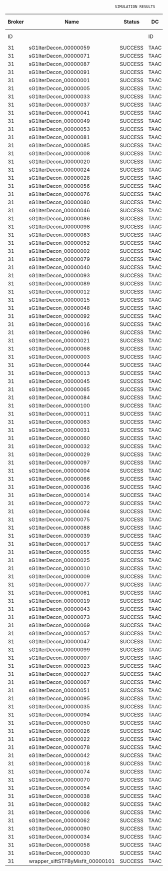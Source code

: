 

                                                     SIMULATION RESULTS

|Broker|         Name         | Status|  DC  |Host|Host PEs |VM|   VM PEs|   VM MIPS|ActivityLen|StartTime|FinishTime|ExecTime
|------|----------------------|-------|------|----|---------|--|---------|----------|-----------|---------|----------|--------
|    ID|                      |       |    ID|  ID|CPU cores|ID|CPU cores|        MI|         MI|  Seconds|   Seconds| Seconds
|    31| sG1IterDecon_00000059|SUCCESS|  TAAC|   0|       12|126|        2|    1000.0|      56150|  36330.1|   37038.3|   708.3
|    31| sG1IterDecon_00000071|SUCCESS|  TAAC|   0|       12|126|        2|    1000.0|      56150|  36330.1|   37038.3|   708.3
|    31| sG1IterDecon_00000087|SUCCESS|  TAAC|   0|       12|126|        2|    1000.0|      56150|  36330.1|   37038.3|   708.3
|    31| sG1IterDecon_00000091|SUCCESS|  TAAC|   0|       12|126|        2|    1000.0|      56150|  36330.1|   37038.3|   708.3
|    31| sG1IterDecon_00000001|SUCCESS|  TAAC|   1|       12|124|        2|    1000.0|      56150|  36330.1|   37038.3|   708.3
|    31| sG1IterDecon_00000005|SUCCESS|  TAAC|   1|       12|124|        2|    1000.0|      56150|  36330.1|   37038.3|   708.3
|    31| sG1IterDecon_00000033|SUCCESS|  TAAC|   1|       12|124|        2|    1000.0|      56150|  36330.1|   37038.3|   708.3
|    31| sG1IterDecon_00000037|SUCCESS|  TAAC|   1|       12|124|        2|    1000.0|      56150|  36330.1|   37038.3|   708.3
|    31| sG1IterDecon_00000041|SUCCESS|  TAAC|   1|       12|124|        2|    1000.0|      56150|  36330.1|   37038.3|   708.3
|    31| sG1IterDecon_00000049|SUCCESS|  TAAC|   1|       12|124|        2|    1000.0|      56150|  36330.1|   37038.3|   708.3
|    31| sG1IterDecon_00000053|SUCCESS|  TAAC|   1|       12|124|        2|    1000.0|      56150|  36330.1|   37038.3|   708.3
|    31| sG1IterDecon_00000081|SUCCESS|  TAAC|   1|       12|124|        2|    1000.0|      56150|  36330.1|   37038.3|   708.3
|    31| sG1IterDecon_00000085|SUCCESS|  TAAC|   1|       12|124|        2|    1000.0|      56150|  36330.1|   37038.3|   708.3
|    31| sG1IterDecon_00000008|SUCCESS|  TAAC|   1|       12|127|        2|    1000.0|      56150|  36330.1|   37038.3|   708.3
|    31| sG1IterDecon_00000020|SUCCESS|  TAAC|   1|       12|127|        2|    1000.0|      56150|  36330.1|   37038.3|   708.3
|    31| sG1IterDecon_00000024|SUCCESS|  TAAC|   1|       12|127|        2|    1000.0|      56150|  36330.1|   37038.3|   708.3
|    31| sG1IterDecon_00000028|SUCCESS|  TAAC|   1|       12|127|        2|    1000.0|      56150|  36330.1|   37038.3|   708.3
|    31| sG1IterDecon_00000056|SUCCESS|  TAAC|   1|       12|127|        2|    1000.0|      56150|  36330.1|   37038.3|   708.3
|    31| sG1IterDecon_00000076|SUCCESS|  TAAC|   1|       12|127|        2|    1000.0|      56150|  36330.1|   37038.3|   708.3
|    31| sG1IterDecon_00000080|SUCCESS|  TAAC|   1|       12|127|        2|    1000.0|      56150|  36330.1|   37038.3|   708.3
|    31| sG1IterDecon_00000046|SUCCESS|  TAAC|   2|       12|125|        2|    1000.0|      56150|  36330.1|   37038.3|   708.3
|    31| sG1IterDecon_00000086|SUCCESS|  TAAC|   2|       12|125|        2|    1000.0|      56150|  36330.1|   37038.3|   708.3
|    31| sG1IterDecon_00000098|SUCCESS|  TAAC|   2|       12|125|        2|    1000.0|      56150|  36330.1|   37038.3|   708.3
|    31| sG1IterDecon_00000083|SUCCESS|  TAAC|   0|       12|126|        2|    1000.0|      59381|  36330.1|   37072.5|   742.4
|    31| sG1IterDecon_00000052|SUCCESS|  TAAC|   1|       12|127|        2|    1000.0|      61375|  36330.1|   37085.6|   755.5
|    31| sG1IterDecon_00000002|SUCCESS|  TAAC|   2|       12|125|        2|    1000.0|      60450|  36330.1|   37086.3|   756.2
|    31| sG1IterDecon_00000079|SUCCESS|  TAAC|   0|       12|126|        2|    1000.0|      83667|  36330.1|   37315.4|   985.3
|    31| sG1IterDecon_00000040|SUCCESS|  TAAC|   1|       12|127|        2|    1000.0|      91200|  36330.1|   37340.6|  1010.5
|    31| sG1IterDecon_00000093|SUCCESS|  TAAC|   1|       12|124|        2|    1000.0|      96311|  36330.1|   37359.9|  1029.8
|    31| sG1IterDecon_00000089|SUCCESS|  TAAC|   1|       12|124|        2|    1000.0|     115702|  36330.1|   37505.8|  1175.7
|    31| sG1IterDecon_00000012|SUCCESS|  TAAC|   1|       12|127|        2|    1000.0|     117306|  36330.1|   37549.5|  1219.4
|    31| sG1IterDecon_00000015|SUCCESS|  TAAC|   0|       12|126|        2|    1000.0|     115126|  36330.1|   37615.2|  1285.1
|    31| sG1IterDecon_00000048|SUCCESS|  TAAC|   1|       12|127|        2|    1000.0|     131219|  36330.1|   37654.3|  1324.2
|    31| sG1IterDecon_00000092|SUCCESS|  TAAC|   1|       12|127|        2|    1000.0|     135995|  36330.1|   37687.9|  1357.8
|    31| sG1IterDecon_00000016|SUCCESS|  TAAC|   1|       12|127|        2|    1000.0|     144034|  36330.1|   37740.5|  1410.4
|    31| sG1IterDecon_00000096|SUCCESS|  TAAC|   1|       12|127|        2|    1000.0|     146964|  36330.1|   37758.2|  1428.1
|    31| sG1IterDecon_00000021|SUCCESS|  TAAC|   1|       12|124|        2|    1000.0|     156382|  36330.1|   37792.4|  1462.3
|    31| sG1IterDecon_00000068|SUCCESS|  TAAC|   1|       12|127|        2|    1000.0|     162933|  36330.1|   37846.4|  1516.3
|    31| sG1IterDecon_00000003|SUCCESS|  TAAC|   0|       12|126|        2|    1000.0|     143490|  36330.1|   37870.9|  1540.8
|    31| sG1IterDecon_00000044|SUCCESS|  TAAC|   1|       12|127|        2|    1000.0|     168756|  36330.1|   37875.5|  1545.4
|    31| sG1IterDecon_00000013|SUCCESS|  TAAC|   1|       12|124|        2|    1000.0|     173487|  36330.1|   37904.3|  1574.2
|    31| sG1IterDecon_00000045|SUCCESS|  TAAC|   1|       12|124|        2|    1000.0|     193935|  36330.1|   38027.6|  1697.5
|    31| sG1IterDecon_00000065|SUCCESS|  TAAC|   1|       12|124|        2|    1000.0|     195345|  36330.1|   38035.4|  1705.3
|    31| sG1IterDecon_00000084|SUCCESS|  TAAC|   1|       12|127|        2|    1000.0|     231134|  36330.1|   38156.6|  1826.5
|    31| sG1IterDecon_00000100|SUCCESS|  TAAC|   1|       12|127|        2|    1000.0|     237950|  36330.1|   38183.9|  1853.8
|    31| sG1IterDecon_00000011|SUCCESS|  TAAC|   0|       12|126|        2|    1000.0|     182930|  36330.1|   38208.4|  1878.3
|    31| sG1IterDecon_00000063|SUCCESS|  TAAC|   0|       12|126|        2|    1000.0|     188230|  36330.1|   38250.7|  1920.6
|    31| sG1IterDecon_00000031|SUCCESS|  TAAC|   0|       12|126|        2|    1000.0|     190673|  36330.1|   38269.2|  1939.1
|    31| sG1IterDecon_00000060|SUCCESS|  TAAC|   1|       12|127|        2|    1000.0|     265578|  36330.1|   38281.0|  1950.9
|    31| sG1IterDecon_00000032|SUCCESS|  TAAC|   1|       12|127|        2|    1000.0|     270491|  36330.1|   38295.7|  1965.6
|    31| sG1IterDecon_00000029|SUCCESS|  TAAC|   1|       12|124|        2|    1000.0|     252025|  36330.1|   38318.9|  1988.8
|    31| sG1IterDecon_00000097|SUCCESS|  TAAC|   1|       12|124|        2|    1000.0|     274532|  36330.1|   38420.3|  2090.2
|    31| sG1IterDecon_00000004|SUCCESS|  TAAC|   1|       12|127|        2|    1000.0|     334964|  36330.1|   38456.9|  2126.8
|    31| sG1IterDecon_00000066|SUCCESS|  TAAC|   2|       12|125|        2|    1000.0|     190704|  36330.1|   38458.4|  2128.3
|    31| sG1IterDecon_00000036|SUCCESS|  TAAC|   1|       12|127|        2|    1000.0|     337139|  36330.1|   38461.3|  2131.2
|    31| sG1IterDecon_00000014|SUCCESS|  TAAC|   2|       12|125|        2|    1000.0|     197394|  36330.1|   38525.4|  2195.3
|    31| sG1IterDecon_00000072|SUCCESS|  TAAC|   1|       12|127|        2|    1000.0|     387256|  36330.1|   38536.6|  2206.5
|    31| sG1IterDecon_00000064|SUCCESS|  TAAC|   1|       12|127|        2|    1000.0|     394582|  36330.1|   38543.9|  2213.8
|    31| sG1IterDecon_00000075|SUCCESS|  TAAC|   0|       12|126|        2|    1000.0|     234888|  36330.1|   38580.9|  2250.8
|    31| sG1IterDecon_00000088|SUCCESS|  TAAC|   1|       12|127|        2|    1000.0|     467079|  36330.1|   38616.5|  2286.4
|    31| sG1IterDecon_00000039|SUCCESS|  TAAC|   0|       12|126|        2|    1000.0|     244204|  36330.1|   38641.8|  2311.8
|    31| sG1IterDecon_00000017|SUCCESS|  TAAC|   1|       12|124|        2|    1000.0|     341331|  36330.1|   38687.6|  2357.5
|    31| sG1IterDecon_00000055|SUCCESS|  TAAC|   0|       12|126|        2|    1000.0|     255737|  36330.1|   38711.4|  2381.3
|    31| sG1IterDecon_00000025|SUCCESS|  TAAC|   1|       12|124|        2|    1000.0|     358800|  36330.1|   38749.0|  2418.9
|    31| sG1IterDecon_00000010|SUCCESS|  TAAC|   2|       12|125|        2|    1000.0|     225339|  36330.1|   38791.9|  2461.8
|    31| sG1IterDecon_00000009|SUCCESS|  TAAC|   1|       12|124|        2|    1000.0|     391043|  36330.1|   38845.9|  2515.8
|    31| sG1IterDecon_00000077|SUCCESS|  TAAC|   1|       12|124|        2|    1000.0|     424669|  36330.1|   38930.0|  2599.9
|    31| sG1IterDecon_00000061|SUCCESS|  TAAC|   1|       12|124|        2|    1000.0|     449668|  36330.1|   38980.0|  2649.9
|    31| sG1IterDecon_00000019|SUCCESS|  TAAC|   0|       12|126|        2|    1000.0|     310565|  36330.1|   39014.5|  2684.4
|    31| sG1IterDecon_00000043|SUCCESS|  TAAC|   0|       12|126|        2|    1000.0|     315524|  36330.1|   39039.4|  2709.3
|    31| sG1IterDecon_00000073|SUCCESS|  TAAC|   1|       12|124|        2|    1000.0|     514833|  36330.1|   39077.9|  2747.8
|    31| sG1IterDecon_00000069|SUCCESS|  TAAC|   1|       12|124|        2|    1000.0|     517533|  36330.1|   39080.6|  2750.5
|    31| sG1IterDecon_00000057|SUCCESS|  TAAC|   1|       12|124|        2|    1000.0|     548071|  36330.1|   39111.2|  2781.1
|    31| sG1IterDecon_00000047|SUCCESS|  TAAC|   0|       12|126|        2|    1000.0|     378587|  36330.1|   39323.5|  2993.4
|    31| sG1IterDecon_00000099|SUCCESS|  TAAC|   0|       12|126|        2|    1000.0|     388369|  36330.1|   39362.6|  3032.5
|    31| sG1IterDecon_00000007|SUCCESS|  TAAC|   0|       12|126|        2|    1000.0|     417184|  36330.1|   39463.8|  3133.7
|    31| sG1IterDecon_00000023|SUCCESS|  TAAC|   0|       12|126|        2|    1000.0|     440432|  36330.1|   39533.6|  3203.6
|    31| sG1IterDecon_00000027|SUCCESS|  TAAC|   0|       12|126|        2|    1000.0|     452997|  36330.1|   39565.1|  3235.0
|    31| sG1IterDecon_00000067|SUCCESS|  TAAC|   0|       12|126|        2|    1000.0|     473732|  36330.1|   39606.6|  3276.5
|    31| sG1IterDecon_00000051|SUCCESS|  TAAC|   0|       12|126|        2|    1000.0|     478427|  36330.1|   39613.7|  3283.6
|    31| sG1IterDecon_00000095|SUCCESS|  TAAC|   0|       12|126|        2|    1000.0|     485151|  36330.1|   39620.4|  3290.3
|    31| sG1IterDecon_00000035|SUCCESS|  TAAC|   0|       12|126|        2|    1000.0|     493480|  36330.1|   39628.7|  3298.7
|    31| sG1IterDecon_00000094|SUCCESS|  TAAC|   2|       12|125|        2|    1000.0|     318396|  36330.1|   39630.7|  3300.6
|    31| sG1IterDecon_00000050|SUCCESS|  TAAC|   2|       12|125|        2|    1000.0|     318735|  36330.1|   39633.6|  3303.6
|    31| sG1IterDecon_00000026|SUCCESS|  TAAC|   2|       12|125|        2|    1000.0|     322630|  36330.1|   39664.7|  3334.7
|    31| sG1IterDecon_00000022|SUCCESS|  TAAC|   2|       12|125|        2|    1000.0|     357190|  36330.1|   39924.9|  3594.8
|    31| sG1IterDecon_00000078|SUCCESS|  TAAC|   2|       12|125|        2|    1000.0|     360476|  36330.1|   39948.0|  3617.9
|    31| sG1IterDecon_00000042|SUCCESS|  TAAC|   2|       12|125|        2|    1000.0|     368699|  36330.1|   40001.8|  3671.7
|    31| sG1IterDecon_00000018|SUCCESS|  TAAC|   2|       12|125|        2|    1000.0|     414263|  36330.1|   40276.4|  3946.3
|    31| sG1IterDecon_00000074|SUCCESS|  TAAC|   2|       12|125|        2|    1000.0|     424552|  36330.1|   40333.2|  4003.1
|    31| sG1IterDecon_00000070|SUCCESS|  TAAC|   2|       12|125|        2|    1000.0|     448310|  36330.1|   40451.9|  4121.8
|    31| sG1IterDecon_00000054|SUCCESS|  TAAC|   2|       12|125|        2|    1000.0|     450508|  36330.1|   40461.9|  4131.8
|    31| sG1IterDecon_00000038|SUCCESS|  TAAC|   2|       12|125|        2|    1000.0|     477933|  36330.1|   40571.6|  4241.5
|    31| sG1IterDecon_00000082|SUCCESS|  TAAC|   2|       12|125|        2|    1000.0|     479541|  36330.1|   40577.3|  4247.2
|    31| sG1IterDecon_00000006|SUCCESS|  TAAC|   2|       12|125|        2|    1000.0|     495411|  36330.1|   40625.0|  4294.9
|    31| sG1IterDecon_00000062|SUCCESS|  TAAC|   2|       12|125|        2|    1000.0|     512294|  36330.1|   40667.2|  4337.1
|    31| sG1IterDecon_00000090|SUCCESS|  TAAC|   2|       12|125|        2|    1000.0|     525791|  36330.1|   40694.3|  4364.2
|    31| sG1IterDecon_00000034|SUCCESS|  TAAC|   2|       12|125|        2|    1000.0|     550026|  36330.1|   40730.7|  4400.6
|    31| sG1IterDecon_00000058|SUCCESS|  TAAC|   2|       12|125|        2|    1000.0|     559233|  36330.1|   40739.9|  4409.8
|    31| sG1IterDecon_00000030|SUCCESS|  TAAC|   2|       12|125|        2|    1000.0|     560188|  36330.1|   40740.9|  4410.8
|    31|wrapper_siftSTFByMisfit_00000101|SUCCESS|  TAAC|   1|       12|124|        2|    1000.0|      13510|  40740.9|   40754.5|    13.6


